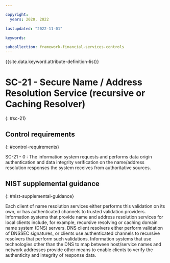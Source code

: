 ```yaml
---

copyright:
  years: 2020, 2022

lastupdated: "2022-11-01"

keywords:

subcollection: framework-financial-services-controls
---
```


{{site.data.keyword.attribute-definition-list}}

               
# SC-21 - Secure Name / Address Resolution Service (recursive or Caching Resolver)
{: #sc-21}

## Control requirements
{: #control-requirements}

SC-21 - 0
    : The information system requests and performs data origin authentication and data integrity verification on the name/address resolution responses the system receives from authoritative sources.

## NIST supplemental guidance
{: #nist-supplemental-guidance}

Each client of name resolution services either performs this validation on its own, or has authenticated channels to trusted validation providers. Information systems that provide name and address resolution services for local clients include, for example, recursive resolving or caching domain name system (DNS) servers. DNS client resolvers either perform validation of DNSSEC signatures, or clients use authenticated channels to recursive resolvers that perform such validations. Information systems that use technologies other than the DNS to map between host/service names and network addresses provide other means to enable clients to verify the authenticity and integrity of response data.






